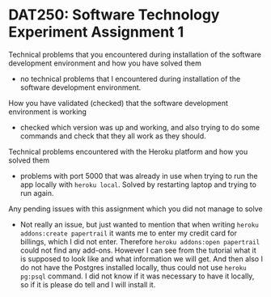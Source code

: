 # DAT250: Software Technology Experiment Assignment 1

Technical problems that you encountered during installation of the software development environment and how you have solved them
- no technical problems that I encountered during installation of the software development environment.

How you have validated (checked) that the software development environment is working
- checked which version was up and working, and also trying to do some commands and check that they all work as they should.

Technical problems encountered with the Heroku platform and how you solved them
-  problems with port 5000 that was already in use when trying to run the app locally with `heroku local`. Solved by restarting laptop and trying to run again.

Any pending issues with this assignment which you did not manage to solve
- Not really an issue, but just wanted to mention that when writing `heroku addons:create papertrail` it wants me to enter my credit card for billings, which I did not enter. Therefore `heroku addons:open papertrail` could not find any add-ons. However I can see from the tutorial what it is supposed to look like and what information we will get. And then also I do not have the Postgres installed locally, thus could not use `heroku pg:psql` command. I did not know if it was necessary to have it locally, so if it is please do tell and I will install it.
